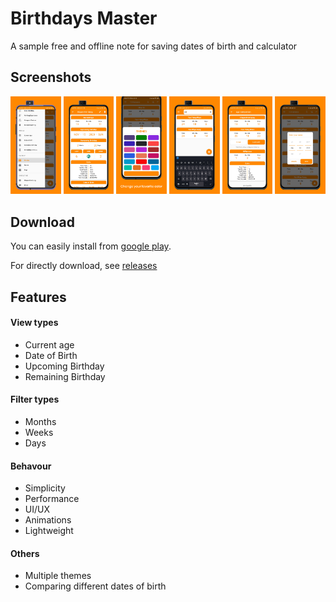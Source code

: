 # Birthdays Master

A sample free and offline note for saving dates of birth and calculator

## Screenshots

<p align="center">
   <img src="https://github.com/hlayan/birthdays-master/blob/main/screenshots/Screenshot-1.png" width="16%"/>
   <img src="https://github.com/hlayan/birthdays-master/blob/main/screenshots/Screenshot-2.png" width="16%"/>
   <img src="https://github.com/hlayan/birthdays-master/blob/main/screenshots/Screenshot-3.png" width="16%"/>
   <img src="https://github.com/hlayan/birthdays-master/blob/main/screenshots/Screenshot-4.png" width="16%"/>
   <img src="https://github.com/hlayan/birthdays-master/blob/main/screenshots/Screenshot-5.png" width="16%"/>
   <img src="https://github.com/hlayan/birthdays-master/blob/main/screenshots/Screenshot-6.png" width="16%"/>
</p>

<!-- <p align="left">
          <td><img src="https://github.com/hlayan/birthdays-master/blob/main/screenshots/Screenshot-1.png" width="200"></td>
          <td><img src="https://github.com/hlayan/birthdays-master/blob/main/screenshots/Screenshot-2.png" width="200"></td>
          <td><img src="https://github.com/hlayan/birthdays-master/blob/main/screenshots/Screenshot-3.png" width="200"></td>
          <td><img src="https://github.com/hlayan/birthdays-master/blob/main/screenshots/Screenshot-4.png" width="200"></td>
          <td><img src="https://github.com/hlayan/birthdays-master/blob/main/screenshots/Screenshot-5.png" width="200"></td>
          <td><img src="https://github.com/hlayan/birthdays-master/blob/main/screenshots/Screenshot-6.png" width="200"></td>
</p> -->

## Download

You can easily install from [google play](https://play.google.com/store/apps/details?id=com.hlayanhtetaung.birthdaysmaster&hl=en).

For directly download, see [releases](https://github.com/hlayan/birthdays-master/releases)
 
## Features

#### View types

- Current age
- Date of Birth
- Upcoming Birthday
- Remaining Birthday

#### Filter types

- Months
- Weeks
- Days

#### Behavour

- Simplicity
- Performance
- UI/UX
- Animations
- Lightweight

#### Others

- Multiple themes
- Comparing different dates of birth
